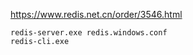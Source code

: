 https://www.redis.net.cn/order/3546.html

```
redis-server.exe redis.windows.conf
redis-cli.exe
```
